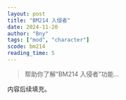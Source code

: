 ```yaml
---
layout: post
title: "BM214 入侵者"
date: 2024-11-20
author: "Bny"
tags: ["mod", "character"]
scode: bm214
reading_time: 5
---
```


> 帮助你了解“BM214 入侵者”功能...

内容后续填充。
